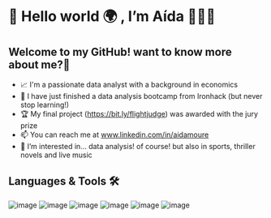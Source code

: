 # 👋 Hello world 🌍 , I’m Aída 🙋🏻‍♀️


 ## Welcome to my GitHub! want to know more about me?🧐

- 📈 I'm a passionate data analyst with a background in economics
- 🌱 I have just finished a data analysis bootcamp from Ironhack (but never stop learning!)
- 🏆 My final project (https://bit.ly/flightjudge) was awarded with the jury prize 
- 📫 You can reach me at www.linkedin.com/in/aidamoure
- 👀 I’m interested in... data analysis! of course! but also in sports, thriller novels and live music



## Languages & Tools 🛠

![image](https://github.com/user-attachments/assets/3837c4ef-012d-48ab-8004-a431c860e78f)
![image](https://github.com/user-attachments/assets/59b678f5-661f-46ae-a135-cf629fd7aed7)
![image](https://github.com/user-attachments/assets/28456c55-2ef7-47a0-a7ae-49481fae05d3)
![image](https://github.com/user-attachments/assets/e4fd477f-7fd3-4336-94f3-f4c3a5af86c2)
![image](https://github.com/user-attachments/assets/90fb35a7-fb9f-4a6c-b7de-459b4d98a8df)
![image](https://github.com/user-attachments/assets/3c0a5256-4f31-408e-bac2-325df4348e5f)





<!---
aidamouref/aidamouref is a ✨ special ✨ repository because its `README.md` (this file) appears on your GitHub profile.
You can click the Preview link to take a look at your changes.
--->
